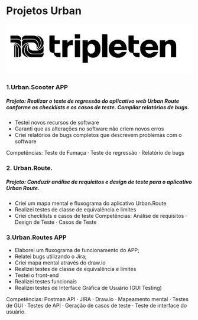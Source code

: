 # Projetos Urban

<img src="https://github.com/Jheimys/assets/blob/master/tt2.jpg">

### 1.Urban.Scooter APP

##### Projeto: Realizar o teste de regressão do aplicativo web Urban Route conforme os checklists e os casos de teste. Compilar relatórios de bugs.
- Testei novos recursos de software
- Garanti que as alterações no software não criem novos erros
- Criei relatórios de bugs completos que descrevem problemas com o software

Competências: Teste de Fumaça · Teste de regressão · Relatório de bugs

### 2. Urban.Route.

##### Projeto: Conduzir análise de requieitos e design de teste para o aplicativo Urban Route.
- Criei um mapa mental e fluxograma do aplicativo Urban.Route
- Realizei testes de classe de equivalência e limites
- Criei checklists e casos de teste 
Competências: Análise de requisitos · Design de Teste · Casos de Teste


### 3.Urban.Routes APP

- Elaborei um fluxograma de funcionamento do APP;
- Relatei bugs utilizando o Jira;
- Criei mapa mental através do draw.io
- Realizei testes de classe de equivalência e limites
- Testei o front-end
- Realizei testes funcionais
- Realizei testes de Interface Gráfica de Usuário (GUI Testing)
  
Competências: Postman API · JIRA · Draw.io · Mapeamento mental · Testes de GUI · Testes de API · Geração de casos de teste · Teste de interface do usuário.
